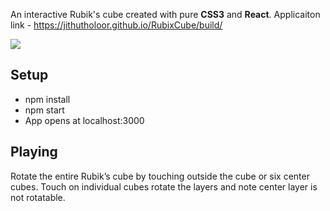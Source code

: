  An interactive Rubik's cube created with pure **CSS3** and **React**.
Applicaiton link - https://jithutholoor.github.io/RubixCube/build/

![](../master/readme-img.PNG)

## Setup

- npm install
- npm start
- App opens at localhost:3000

## Playing

Rotate the entire Rubik’s cube by touching outside the cube or six center cubes. Touch on individual cubes rotate the layers and note center layer is not rotatable.
